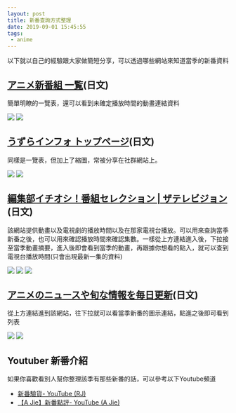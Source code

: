 ```yaml
---
layout: post
title: 新番查詢方式整理
date: 2019-09-01 15:45:55
tags:
 - anime
---
```


以下就以自己的經驗跟大家做簡短分享，可以透過哪些網站來知道當季的新番資料

## [アニメ新番組 一覧](http://www.kansou.me/)(日文)

簡單明瞭的一覽表，還可以看到未確定播放時間的動畫連結資料

![](https://i.imgur.com/DGKtXgn.png)
![](https://i.imgur.com/evY3N1K.png)


## [うずらインフォ トップページ](http://uzurainfo.han-be.com/index.html)(日文)

同樣是一覽表，但加上了縮圖，常被分享在社群網站上。

![](https://i.imgur.com/zGpiT1X.jpg)
![](https://i.imgur.com/OWF6pPQ.jpg)


## [編集部イチオシ！番組セレクション | ザテレビジョン](https://thetv.jp/program/)(日文)

該網站提供動畫以及電視劇的播放時間以及在那家電視台播放。可以用來查詢當季新番之後，也可以用來確認播放時間來確認集數。一樣從上方連結進入後，下拉接至當季動畫摘要，進入後即會看到當季的動畫，再跟據你想看的點入，就可以查到電視台播放時間(只會出現最新一集的資料)

![](https://i.imgur.com/MHzC0R4.jpg)
![](https://i.imgur.com/oFv5YKX.jpg)
![](https://i.imgur.com/EfdvkDW.png)


## [アニメのニュースや旬な情報を毎日更新](https://www.animatetimes.com/anime/)(日文)

從上方連結進到該網站，往下拉就可以看當季新番的圖示連結，點進之後即可看到列表

![](https://i.imgur.com/ncR0amq.jpg)
![](https://i.imgur.com/x5rm5FN.jpg)



## Youtuber 新番介紹

如果你喜歡看別人幫你整理該季有那些新番的話，可以參考以下Youtube頻道

* [新番驗貨- YouTube (RJ)](https://www.youtube.com/playlist?list=PLGq7xM3Hhzs5i34oUmU6iqfNXTGk-i8FT)
* [【A Jie】新番點評- YouTube (A Jie)](https://www.youtube.com/playlist?list=PL3ZirwK3YJhOin-0sdIvCKD2izEGw9Paz)